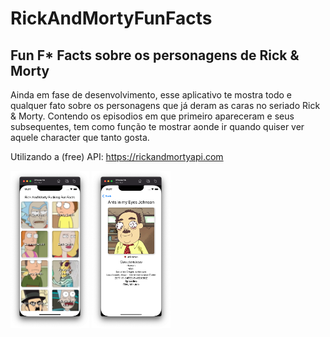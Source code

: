 # RickAndMortyFunFacts

## Fun F* Facts sobre os personagens de Rick & Morty

Ainda em fase de desenvolvimento, esse aplicativo te mostra todo e qualquer fato sobre os personagens que já deram as caras no seriado Rick & Morty.
Contendo os episodios em que primeiro apareceram e seus subsequentes, tem como função te mostrar aonde ir quando quiser ver aquele character que tanto gosta.

Utilizando a (free) API: https://rickandmortyapi.com

<img src="Assets/homeView.png" width=25% height=25%>
<img src="Assets/antinmyeyes.png" width=25% height=25%>